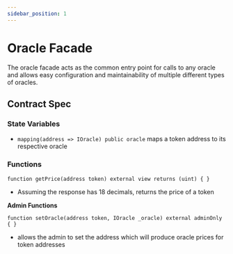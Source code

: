 ```yaml
---
sidebar_position: 1
---
```


# Oracle Facade

The oracle facade acts as the common entry point for calls to any oracle
and allows easy configuration and maintainability of multiple different types
of oracles.

## Contract Spec

### State Variables
- `mapping(address => IOracle) public oracle` maps a token address to its respective oracle

### Functions
```sol
function getPrice(address token) external view returns (uint) { }
```
- Assuming the response has 18 decimals, returns the price of a token

**Admin Functions**
``` sol
function setOracle(address token, IOracle _oracle) external adminOnly { }
```

- allows the admin to set the address which will produce oracle prices for token
  addresses
